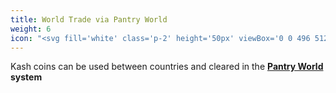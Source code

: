 ```yaml
---
title: World Trade via Pantry World
weight: 6
icon: "<svg fill='white' class='p-2' height='50px' viewBox='0 0 496 512'><path d='M248 8C111.03 8 0 119.03 0 256s111.03 248 248 248 248-111.03 248-248S384.97 8 248 8zm-11.34 240.23c-2.89 4.82-8.1 7.77-13.72 7.77h-.31c-4.24 0-8.31 1.69-11.31 4.69l-5.66 5.66c-3.12 3.12-3.12 8.19 0 11.31l5.66 5.66c3 3 4.69 7.07 4.69 11.31V304c0 8.84-7.16 16-16 16h-6.11c-6.06 0-11.6-3.42-14.31-8.85l-22.62-45.23c-2.44-4.88-8.95-5.94-12.81-2.08l-19.47 19.46c-3 3-7.07 4.69-11.31 4.69H50.81C49.12 277.55 48 266.92 48 256c0-110.28 89.72-200 200-200 21.51 0 42.2 3.51 61.63 9.82l-50.16 38.53c-5.11 3.41-4.63 11.06.86 13.81l10.83 5.41c5.42 2.71 8.84 8.25 8.84 14.31V216c0 4.42-3.58 8-8 8h-3.06c-3.03 0-5.8-1.71-7.15-4.42-1.56-3.12-5.96-3.29-7.76-.3l-17.37 28.95zM408 358.43c0 4.24-1.69 8.31-4.69 11.31l-9.57 9.57c-3 3-7.07 4.69-11.31 4.69h-15.16c-4.24 0-8.31-1.69-11.31-4.69l-13.01-13.01a26.767 26.767 0 0 0-25.42-7.04l-21.27 5.32c-1.27.32-2.57.48-3.88.48h-10.34c-4.24 0-8.31-1.69-11.31-4.69l-11.91-11.91a8.008 8.008 0 0 1-2.34-5.66v-10.2c0-3.27 1.99-6.21 5.03-7.43l39.34-15.74c1.98-.79 3.86-1.82 5.59-3.05l23.71-16.89a7.978 7.978 0 0 1 4.64-1.48h12.09c3.23 0 6.15 1.94 7.39 4.93l5.35 12.85a4 4 0 0 0 3.69 2.46h3.8c1.78 0 3.35-1.18 3.84-2.88l4.2-14.47c.5-1.71 2.06-2.88 3.84-2.88h6.06c2.21 0 4 1.79 4 4v12.93c0 2.12.84 4.16 2.34 5.66l11.91 11.91c3 3 4.69 7.07 4.69 11.31v24.6z'/></svg>"
---
```



Kash coins can be used between countries and cleared in the **[Pantry World](https://pantrypoints.com/world) system**